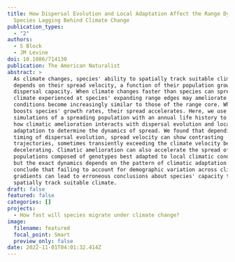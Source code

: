 ```yaml
---
title: How Dispersal Evolution and Local Adaptation Affect the Range Dynamics of
  Species Lagging Behind Climate Change
publication_types:
  - "2"
authors:
  - S Block
  - JM Levine
doi: 10.1086/714130
publication: The American Naturalist
abstract: >
  As climate changes, species' ability to spatially track suitable climate
  depends on their spread velocity, a function of their population growth and
  dispersal capacity. When climate changes faster than species can spread, the
  climate experienced at species' expanding range edges may ameliorate as
  conditions become increasingly similar to those of the range core. When this
  boosts species' growth rates, their spread accelerates. Here, we use
  simulations of a spreading population with an annual life history to explore
  how climatic amelioration interacts with dispersal evolution and local
  adaptation to determine the dynamics of spread. We found that depending on the
  timing of dispersal evolution, spread velocity can show contrasting
  trajectories, sometimes transiently exceeding the climate velocity before
  decelerating. Climatic amelioration can also accelerate the spread of
  populations composed of genotypes best adapted to local climatic conditions,
  but the exact dynamics depends on the pattern of climatic adaptation. We
  conclude that failing to account for demographic variation across climatic
  gradients can lead to erroneous conclusions about species' capacity to
  spatially track suitable climate.
draft: false
featured: false
categories: []
projects:
  - How fast will species migrate under climate change?
image:
  filename: featured
  focal_point: Smart
  preview_only: false
date: 2022-11-01T04:01:32.414Z
---
```

